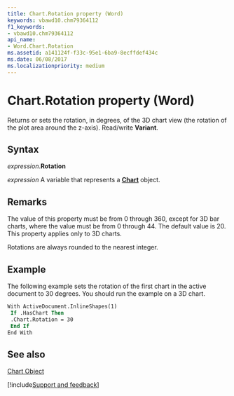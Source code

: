 ```yaml
---
title: Chart.Rotation property (Word)
keywords: vbawd10.chm79364112
f1_keywords:
- vbawd10.chm79364112
api_name:
- Word.Chart.Rotation
ms.assetid: a141124f-f33c-95e1-6ba9-8ecffdef434c
ms.date: 06/08/2017
ms.localizationpriority: medium
---
```



# Chart.Rotation property (Word)

Returns or sets the rotation, in degrees, of the 3D chart view (the rotation of the plot area around the z-axis). Read/write **Variant**.


## Syntax

_expression_.**Rotation**

_expression_ A variable that represents a **[Chart](Word.Chart.md)** object.


## Remarks

The value of this property must be from 0 through 360, except for 3D bar charts, where the value must be from 0 through 44. The default value is 20. This property applies only to 3D charts. 

Rotations are always rounded to the nearest integer.


## Example

The following example sets the rotation of the first chart in the active document to 30 degrees. You should run the example on a 3D chart.


```vb
With ActiveDocument.InlineShapes(1) 
 If .HasChart Then 
 .Chart.Rotation = 30 
 End If 
End With
```


## See also


[Chart Object](Word.Chart.md)

[!include[Support and feedback](~/includes/feedback-boilerplate.md)]